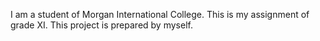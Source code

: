 I am a student of Morgan International College. This is my assignment of grade XI. This project is prepared by myself.
